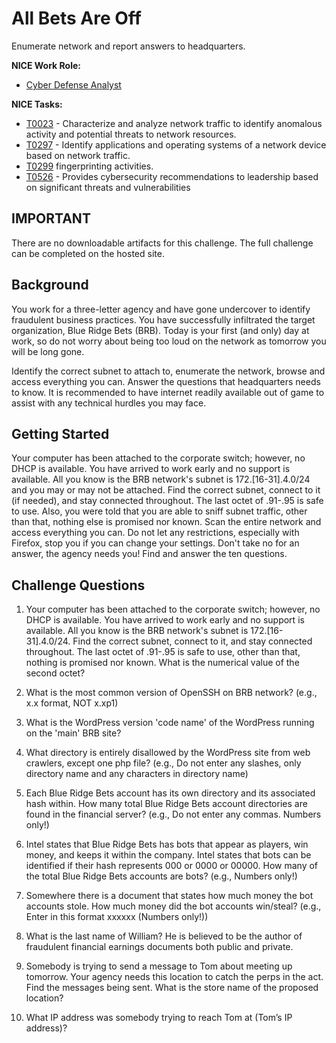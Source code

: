 # All Bets Are Off

Enumerate network and report answers to headquarters.

**NICE Work Role:**

- [Cyber Defense Analyst](https://niccs.cisa.gov/workforce-development/nice-framework)

**NICE Tasks:**

- [T0023](https://niccs.cisa.gov/workforce-development/nice-framework) - Characterize and analyze network traffic to identify anomalous activity and potential threats to network resources.
- [T0297](https://niccs.cisa.gov/workforce-development/nice-framework) - Identify applications and operating systems of a network device based on network traffic.
- [T0299](https://niccs.cisa.gov/workforce-development/nice-framework) fingerprinting activities.
- [T0526](https://niccs.cisa.gov/workforce-development/nice-framework) - Provides cybersecurity recommendations to leadership based on significant threats and vulnerabilities


## IMPORTANT
There are no downloadable artifacts for this challenge. The full challenge can be completed on the hosted site.

## Background

You work for a three-letter agency and have gone undercover to identify fraudulent business practices. You have successfully infiltrated the target organization, Blue Ridge Bets (BRB). Today is your first (and only) day at work, so do not worry about being too loud on the network as tomorrow you will be long gone.

Identify the correct subnet to attach to, enumerate the network, browse and access everything you can. Answer the questions that headquarters needs to know. It is recommended to have internet readily available out of game to assist with any technical hurdles you may face.

## Getting Started

Your computer has been attached to the corporate switch; however, no DHCP is available. You have arrived to work early and no support is available. All you know is the BRB network's subnet is 172.[16-31].4.0/24 and you may or may not be attached. Find the correct subnet, connect to it (if needed), and stay connected throughout. The last octet of .91-.95 is safe to use. Also, you were told that you are able to sniff subnet traffic, other than that, nothing else is promised nor known. Scan the entire network and access everything you can. Do not let any restrictions, especially with Firefox, stop you if you can change your settings. Don't take no for an answer, the agency needs you! Find and answer the ten questions.

## Challenge Questions

1. Your computer has been attached to the corporate switch; however, no DHCP is available. You have arrived to work early and no support is available. All you know is the BRB network's subnet is 172.[16-31].4.0/24. Find the correct subnet, connect to it, and stay connected throughout. The last octet of .91-.95 is safe to use, other than that, nothing is promised nor known. What is the numerical value of the second octet?
 
2. What is the most common version of OpenSSH on BRB network? (e.g., x.x format, NOT x.xp1)

3. What is the WordPress version 'code name' of the WordPress running on the 'main' BRB site?

4. What directory is entirely disallowed by the WordPress site from web crawlers, except one php file? (e.g., Do not enter any slashes, only directory name and any characters in directory name)

5. Each Blue Ridge Bets account has its own directory and its associated hash within. How many total Blue Ridge Bets account directories are found in the financial server? (e.g., Do not enter any commas. Numbers only!)

6. Intel states that Blue Ridge Bets has bots that appear as players, win money, and keeps it within the company. Intel states that bots can be identified if their hash represents 000 or 0000 or 00000. How many of the total Blue Ridge Bets accounts are bots? (e.g., Numbers only!)

7. Somewhere there is a document that states how much money the bot accounts stole. How much money did the bot accounts win/steal? (e.g., Enter in this format xxxxxx (Numbers only!))

8. What is the last name of William? He is believed to be the author of fraudulent financial earnings documents both public and private.


9. Somebody is trying to send a message to Tom about meeting up tomorrow. Your agency needs this location to catch the perps in the act. Find the messages being sent. What is the store name of the proposed location?

10. What IP address was somebody trying to reach Tom at (Tom’s IP address)? 
